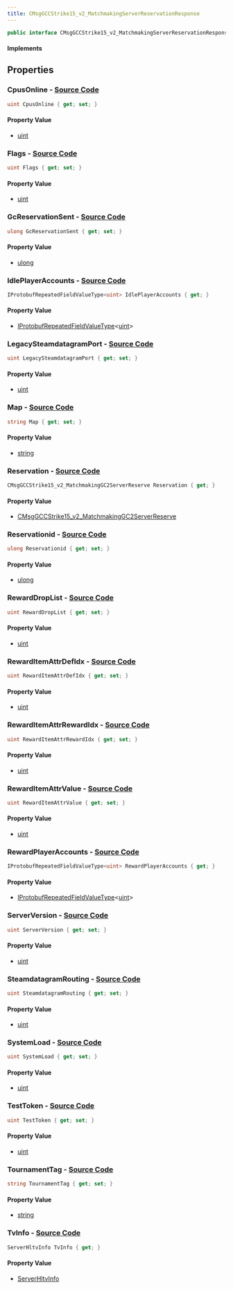 ```yaml
---
title: CMsgGCCStrike15_v2_MatchmakingServerReservationResponse
---
```


```csharp
public interface CMsgGCCStrike15_v2_MatchmakingServerReservationResponse : ITypedProtobuf<CMsgGCCStrike15_v2_MatchmakingServerReservationResponse>, INativeHandle
```

#### Implements

## Properties

### **CpusOnline** - [Source Code](https://github.com/swiftly-solution/swiftlys2/blob/main/managed/src/SwiftlyS2.Generated/Protobufs/Interfaces/CMsgGCCStrike15_v2_MatchmakingServerReservationResponse.cs#L67)

```csharp
uint CpusOnline { get; set; }
```

#### Property Value

- [uint](https://learn.microsoft.com/dotnet/api/system.uint32)

### **Flags** - [Source Code](https://github.com/swiftly-solution/swiftlys2/blob/main/managed/src/SwiftlyS2.Generated/Protobufs/Interfaces/CMsgGCCStrike15_v2_MatchmakingServerReservationResponse.cs#L61)

```csharp
uint Flags { get; set; }
```

#### Property Value

- [uint](https://learn.microsoft.com/dotnet/api/system.uint32)

### **GcReservationSent** - [Source Code](https://github.com/swiftly-solution/swiftlys2/blob/main/managed/src/SwiftlyS2.Generated/Protobufs/Interfaces/CMsgGCCStrike15_v2_MatchmakingServerReservationResponse.cs#L22)

```csharp
ulong GcReservationSent { get; set; }
```

#### Property Value

- [ulong](https://learn.microsoft.com/dotnet/api/system.uint64)

### **IdlePlayerAccounts** - [Source Code](https://github.com/swiftly-solution/swiftlys2/blob/main/managed/src/SwiftlyS2.Generated/Protobufs/Interfaces/CMsgGCCStrike15_v2_MatchmakingServerReservationResponse.cs#L34)

```csharp
IProtobufRepeatedFieldValueType<uint> IdlePlayerAccounts { get; }
```

#### Property Value

- [IProtobufRepeatedFieldValueType](/docs/api/shared/netmessages/iprotobufrepeatedfieldvaluetype-1)<[uint](https://learn.microsoft.com/dotnet/api/system.uint32)>

### **LegacySteamdatagramPort** - [Source Code](https://github.com/swiftly-solution/swiftlys2/blob/main/managed/src/SwiftlyS2.Generated/Protobufs/Interfaces/CMsgGCCStrike15_v2_MatchmakingServerReservationResponse.cs#L52)

```csharp
uint LegacySteamdatagramPort { get; set; }
```

#### Property Value

- [uint](https://learn.microsoft.com/dotnet/api/system.uint32)

### **Map** - [Source Code](https://github.com/swiftly-solution/swiftlys2/blob/main/managed/src/SwiftlyS2.Generated/Protobufs/Interfaces/CMsgGCCStrike15_v2_MatchmakingServerReservationResponse.cs#L19)

```csharp
string Map { get; set; }
```

#### Property Value

- [string](https://learn.microsoft.com/dotnet/api/system.string)

### **Reservation** - [Source Code](https://github.com/swiftly-solution/swiftlys2/blob/main/managed/src/SwiftlyS2.Generated/Protobufs/Interfaces/CMsgGCCStrike15_v2_MatchmakingServerReservationResponse.cs#L16)

```csharp
CMsgGCCStrike15_v2_MatchmakingGC2ServerReserve Reservation { get; }
```

#### Property Value

- [CMsgGCCStrike15_v2_MatchmakingGC2ServerReserve](/docs/api/shared/protobufdefinitions/cmsggccstrike15_v2_matchmakinggc2serverreserve)

### **Reservationid** - [Source Code](https://github.com/swiftly-solution/swiftlys2/blob/main/managed/src/SwiftlyS2.Generated/Protobufs/Interfaces/CMsgGCCStrike15_v2_MatchmakingServerReservationResponse.cs#L13)

```csharp
ulong Reservationid { get; set; }
```

#### Property Value

- [ulong](https://learn.microsoft.com/dotnet/api/system.uint64)

### **RewardDropList** - [Source Code](https://github.com/swiftly-solution/swiftlys2/blob/main/managed/src/SwiftlyS2.Generated/Protobufs/Interfaces/CMsgGCCStrike15_v2_MatchmakingServerReservationResponse.cs#L46)

```csharp
uint RewardDropList { get; set; }
```

#### Property Value

- [uint](https://learn.microsoft.com/dotnet/api/system.uint32)

### **RewardItemAttrDefIdx** - [Source Code](https://github.com/swiftly-solution/swiftlys2/blob/main/managed/src/SwiftlyS2.Generated/Protobufs/Interfaces/CMsgGCCStrike15_v2_MatchmakingServerReservationResponse.cs#L37)

```csharp
uint RewardItemAttrDefIdx { get; set; }
```

#### Property Value

- [uint](https://learn.microsoft.com/dotnet/api/system.uint32)

### **RewardItemAttrRewardIdx** - [Source Code](https://github.com/swiftly-solution/swiftlys2/blob/main/managed/src/SwiftlyS2.Generated/Protobufs/Interfaces/CMsgGCCStrike15_v2_MatchmakingServerReservationResponse.cs#L43)

```csharp
uint RewardItemAttrRewardIdx { get; set; }
```

#### Property Value

- [uint](https://learn.microsoft.com/dotnet/api/system.uint32)

### **RewardItemAttrValue** - [Source Code](https://github.com/swiftly-solution/swiftlys2/blob/main/managed/src/SwiftlyS2.Generated/Protobufs/Interfaces/CMsgGCCStrike15_v2_MatchmakingServerReservationResponse.cs#L40)

```csharp
uint RewardItemAttrValue { get; set; }
```

#### Property Value

- [uint](https://learn.microsoft.com/dotnet/api/system.uint32)

### **RewardPlayerAccounts** - [Source Code](https://github.com/swiftly-solution/swiftlys2/blob/main/managed/src/SwiftlyS2.Generated/Protobufs/Interfaces/CMsgGCCStrike15_v2_MatchmakingServerReservationResponse.cs#L31)

```csharp
IProtobufRepeatedFieldValueType<uint> RewardPlayerAccounts { get; }
```

#### Property Value

- [IProtobufRepeatedFieldValueType](/docs/api/shared/netmessages/iprotobufrepeatedfieldvaluetype-1)<[uint](https://learn.microsoft.com/dotnet/api/system.uint32)>

### **ServerVersion** - [Source Code](https://github.com/swiftly-solution/swiftlys2/blob/main/managed/src/SwiftlyS2.Generated/Protobufs/Interfaces/CMsgGCCStrike15_v2_MatchmakingServerReservationResponse.cs#L25)

```csharp
uint ServerVersion { get; set; }
```

#### Property Value

- [uint](https://learn.microsoft.com/dotnet/api/system.uint32)

### **SteamdatagramRouting** - [Source Code](https://github.com/swiftly-solution/swiftlys2/blob/main/managed/src/SwiftlyS2.Generated/Protobufs/Interfaces/CMsgGCCStrike15_v2_MatchmakingServerReservationResponse.cs#L55)

```csharp
uint SteamdatagramRouting { get; set; }
```

#### Property Value

- [uint](https://learn.microsoft.com/dotnet/api/system.uint32)

### **SystemLoad** - [Source Code](https://github.com/swiftly-solution/swiftlys2/blob/main/managed/src/SwiftlyS2.Generated/Protobufs/Interfaces/CMsgGCCStrike15_v2_MatchmakingServerReservationResponse.cs#L64)

```csharp
uint SystemLoad { get; set; }
```

#### Property Value

- [uint](https://learn.microsoft.com/dotnet/api/system.uint32)

### **TestToken** - [Source Code](https://github.com/swiftly-solution/swiftlys2/blob/main/managed/src/SwiftlyS2.Generated/Protobufs/Interfaces/CMsgGCCStrike15_v2_MatchmakingServerReservationResponse.cs#L58)

```csharp
uint TestToken { get; set; }
```

#### Property Value

- [uint](https://learn.microsoft.com/dotnet/api/system.uint32)

### **TournamentTag** - [Source Code](https://github.com/swiftly-solution/swiftlys2/blob/main/managed/src/SwiftlyS2.Generated/Protobufs/Interfaces/CMsgGCCStrike15_v2_MatchmakingServerReservationResponse.cs#L49)

```csharp
string TournamentTag { get; set; }
```

#### Property Value

- [string](https://learn.microsoft.com/dotnet/api/system.string)

### **TvInfo** - [Source Code](https://github.com/swiftly-solution/swiftlys2/blob/main/managed/src/SwiftlyS2.Generated/Protobufs/Interfaces/CMsgGCCStrike15_v2_MatchmakingServerReservationResponse.cs#L28)

```csharp
ServerHltvInfo TvInfo { get; }
```

#### Property Value

- [ServerHltvInfo](/docs/api/shared/protobufdefinitions/serverhltvinfo)


